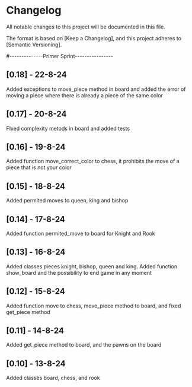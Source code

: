 # Changelog

All notable changes to this project will be documented in this file.

The format is based on [Keep a Changelog],
and this project adheres to [Semantic Versioning].

#--------------Primer Sprint----------------
## [0.18] - 22-8-24
Added exceptions to move_piece method in board and added the error of moving a piece where there is already a piece of the same color

## [0.17] - 20-8-24
FIxed complexity metods in board and added tests

## [0.16] - 19-8-24
Added function move_correct_color to chess, it prohibits the move of a piece that is not your color

## [0.15] - 18-8-24
Added permited moves to queen, king and bishop

## [0.14] - 17-8-24
Added function permited_move to board for Knight and Rook

## [0.13] - 16-8-24
Added classes pieces knight, bishop, queen and king. Added function show_board and the possibility to end game in any moment

## [0.12] - 15-8-24
Added function move to chess, move_piece method to board, and fixed get_piece method

## [0.11] - 14-8-24
Added get_piece method to board, and the pawns on the board

## [0.10] - 13-8-24
Added classes board, chess, and rook